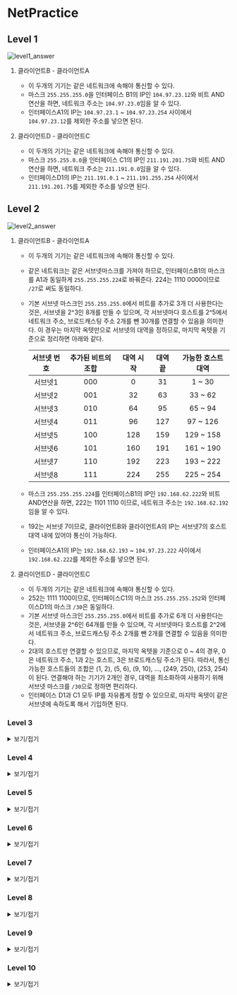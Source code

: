 # NetPractice
## Level 1
![level1_answer](https://user-images.githubusercontent.com/91377377/203239031-2dc6ecfb-471e-4b7d-84ee-951d59f22391.png)
1. 클라이언트B - 클라이언트A
    - 이 두개의 기기는 같은 네트워크에 속해야 통신할 수 있다.
    - 마스크 `255.255.255.0`을 인터페이스 B1의 IP인 `104.97.23.12`와 비트 AND연산을 하면, 네트워크 주소는 `104.97.23.0`임을 알 수 있다.
    - 인터페이스A1의 IP는 `104.97.23.1` ~ `104.97.23.254` 사이에서 `104.97.23.12`를 제외한 주소를 넣으면 된다.

2. 클라이언트D - 클라이언트C
    - 이 두개의 기기는 같은 네트워크에 속해야 통신할 수 있다.
    - 마스크 `255.255.0.0`을 인터페이스 C1의 IP인 `211.191.201.75`와 비트 AND연산을 하면, 네트워크 주소는 `211.191.0.0`임을 알 수 있다.
    - 인터페이스D1의 IP는 `211.191.0.1` ~ `211.191.255.254` 사이에서 `211.191.201.75`를 제외한 주소를 넣으면 된다.

## Level 2
![level2_answer](https://user-images.githubusercontent.com/91377377/203241045-bfb65c80-312c-496d-b7c7-0c1392f9844d.png)
1. 클라이언트B - 클라이언트A
    - 이 두개의 기기는 같은 네트워크에 속해야 통신할 수 있다.
    - 같은 네트워크는 같은 서브넷마스크를 가져야 하므로, 인터페이스B1의 마스크를 A1과 동일하게 `255.255.255.224`로 바꿔준다. 224는 1110 0000이므로 `/27`로 써도 동일하다.
    - 기본 서브넷 마스크인 `255.255.255.0`에서 비트를 추가로 3개 더 사용한다는 것은, 서브넷을 2^3인 8개를 만들 수 있으며, 각 서브넷마다 호스트를 2^5에서 네트워크 주소, 브로드캐스팅 주소 2개를 뺀 30개를 연결할 수 있음을 의미한다. 이 경우는 마지막 옥텟만으로 서브넷의 대역을 정하므로, 마지막 옥텟을 기준으로 정리하면 아래와 같다.
    
       | 서브넷 번호 | 추가된 비트의 조합 | 대역 시작 | 대역 끝 | 가능한 호스트 대역 |
       |:---:|:---:|:---:|:---:|:---:|  
       | 서브넷1 | 000 | 0 | 31 | 1 ~ 30 |
       | 서브넷2 | 001 | 32 | 63 | 33 ~ 62 |
       | 서브넷3 | 010 | 64 | 95 | 65 ~ 94 |
       | 서브넷4 | 011 | 96 | 127 | 97 ~ 126 |
       | 서브넷5 | 100 | 128 | 159 | 129 ~ 158 |
       | 서브넷6 | 101 | 160 | 191 | 161 ~ 190 |
       | 서브넷7 | 110 | 192 | 223 | 193 ~ 222 |
       | 서브넷8 | 111 | 224 | 255 | 225 ~ 254 |
  
    - 마스크 `255.255.255.224`를 인터페이스B1의 IP인 `192.168.62.222`와 비트 AND연산을 하면, 222는 1101 1110 이므로, 네트워크 주소는 `192.168.62.192`임을 알 수 있다.
    - 192는 서브넷 7이므로, 클라이언트B와 클라이언트A의 IP는 서브넷7의 호스트 대역 내에 있어야 통신이 가능하다.
    - 인터페이스A1의 IP는 `192.168.62.193` ~ `104.97.23.222` 사이에서 `192.168.62.222`를 제외한 주소를 넣으면 된다.

2. 클라이언트D - 클라이언트C
    - 이 두개의 기기는 같은 네트워크에 속해야 통신할 수 있다.
    - 252는 1111 1100이므로, 인터페이스C1의 마스크 `255.255.255.252`와 인터페이스D1의 마스크 `/30`은 동일하다.
    - 기본 서브넷 마스크인 `255.255.255.0`에서 비트를 추가로 6개 더 사용한다는 것은, 서브넷을 2^6인 64개를 만들 수 있으며, 각 서브넷마다 호스트를 2^2에서 네트워크 주소, 브로드캐스팅 주소 2개를 뺀 2개를 연결할 수 있음을 의미한다.
    - 2대의 호스트만 연결할 수 있으므로, 마지막 옥텟을 기준으로 0 ~ 4의 경우, 0은 네트워크 주소, 1과 2는 호스트, 3은 브로드캐스팅 주소가 된다. 따라서, 통신 가능한 호스트들의 조합은 (1, 2), (5, 6), (9, 10), ..., (249, 250), (253, 254)이 된다. 연결해야 하는 기기가 2개인 경우, 대역을 최소화하여 사용하기 위해 서브넷 마스크를 `/30`으로 정하면 편리하다.
    - 인터페이스 D1과 C1 모두 IP를 자유롭게 정할 수 있으므로, 마지막 옥텟이 같은 서브넷에 속하도록 해서 기입하면 된다.

### Level 3
<details>
<summary>보기/접기</summary>


</details>

### Level 4
<details>
<summary>보기/접기</summary>


</details>

### Level 5
<details>
<summary>보기/접기</summary>


</details>

### Level 6
<details>
<summary>보기/접기</summary>


</details>

### Level 7
<details>
<summary>보기/접기</summary>


</details>

### Level 8
<details>
<summary>보기/접기</summary>


</details>

### Level 9
<details>
<summary>보기/접기</summary>


</details>

### Level 10
<details>
<summary>보기/접기</summary>


</details>
